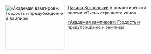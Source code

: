 <!--2025-05-03 10:15:33-->
<div class="yb">
  <div class="rss kino_kino"><a href="https://www.kino-teatr.ru/kino/art/tv/3298/" title="«Академия вампиров»: Гордость и предубеждение и вампиры"><img src="https://www.kino-teatr.ru/art/8/9/3298/poster.jpg" width="196" height="147" align="left" hspace="5" style="margin: 0px 10px 0px 5px" alt="«Академия вампиров»: Гордость и предубеждение и вампиры"/></a><a href=https://www.kino-teatr.ru/kino/acter/m/ros/2043/bio/ target=_blank>Данила Козловский</a> в романтической версии «Очень страшного кино» <p class="titl"><a href="https://www.kino-teatr.ru/kino/art/tv/3298/">«Академия вампиров»: Гордость и предубеждение и вампиры</a></p></div>
</div>
